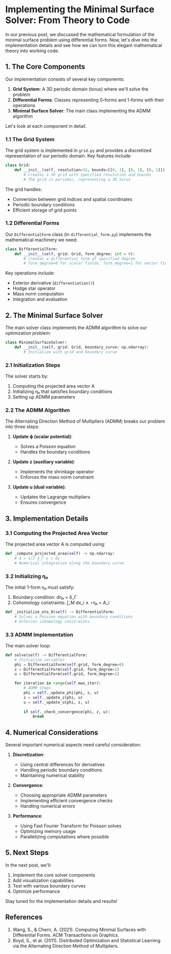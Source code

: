 # Implementing the Minimal Surface Solver: From Theory to Code

In our previous post, we discussed the mathematical formulation of the minimal surface problem using differential forms. Now, let's dive into the implementation details and see how we can turn this elegant mathematical theory into working code.

## 1. The Core Components

Our implementation consists of several key components:

1. **Grid System**: A 3D periodic domain (torus) where we'll solve the problem
2. **Differential Forms**: Classes representing 0-forms and 1-forms with their operations
3. **Minimal Surface Solver**: The main class implementing the ADMM algorithm

Let's look at each component in detail.

### 1.1 The Grid System

The grid system is implemented in `grid.py` and provides a discretized representation of our periodic domain. Key features include:

```python
class Grid:
    def __init__(self, resolution=32, bounds=[[0, 1], [0, 1], [0, 1]]):
        # Creates a 3D grid with specified resolution and bounds
        # The grid is periodic, representing a 3D torus
```

The grid handles:
- Conversion between grid indices and spatial coordinates
- Periodic boundary conditions
- Efficient storage of grid points

### 1.2 Differential Forms

Our `DifferentialForm` class (in `differential_form.py`) implements the mathematical machinery we need:

```python
class DifferentialForm:
    def __init__(self, grid: Grid, form_degree: int = 0):
        # Creates a differential form of specified degree
        # form_degree=0 for scalar fields, form_degree=1 for vector fields
```

Key operations include:
- Exterior derivative (`differentiation()`)
- Hodge star operator
- Mass norm computation
- Integration and evaluation

## 2. The Minimal Surface Solver

The main solver class implements the ADMM algorithm to solve our optimization problem:

```python
class MinimalSurfaceSolver:
    def __init__(self, grid: Grid, boundary_curve: np.ndarray):
        # Initialize with grid and boundary curve
```

### 2.1 Initialization Steps

The solver starts by:
1. Computing the projected area vector A
2. Initializing η₀ that satisfies boundary conditions
3. Setting up ADMM parameters

### 2.2 The ADMM Algorithm

The Alternating Direction Method of Multipliers (ADMM) breaks our problem into three steps:

1. **Update ϕ (scalar potential)**:
   - Solves a Poisson equation
   - Handles the boundary conditions

2. **Update z (auxiliary variable)**:
   - Implements the shrinkage operator
   - Enforces the mass norm constraint

3. **Update u (dual variable)**:
   - Updates the Lagrange multipliers
   - Ensures convergence

## 3. Implementation Details

### 3.1 Computing the Projected Area Vector

The projected area vector A is computed using:
```python
def _compute_projected_area(self) -> np.ndarray:
    # A = 1/2 ∮_Γ γ × dγ
    # Numerical integration along the boundary curve
```

### 3.2 Initializing η₀

The initial 1-form η₀ must satisfy:
1. Boundary condition: dη₀ = δ_Γ
2. Cohomology constraints: ∫_M dx_i ∧ ⋆η₀ = A_i

```python
def _initialize_eta_0(self) -> DifferentialForm:
    # Solves a Poisson equation with boundary conditions
    # Enforces cohomology constraints
```

### 3.3 ADMM Implementation

The main solver loop:
```python
def solve(self) -> DifferentialForm:
    # Initialize variables
    phi = DifferentialForm(self.grid, form_degree=0)
    z = DifferentialForm(self.grid, form_degree=1)
    u = DifferentialForm(self.grid, form_degree=1)

    for iteration in range(self.max_iter):
        # ADMM steps
        phi = self._update_phi(phi, z, u)
        z = self._update_z(phi, u)
        u = self._update_u(phi, z, u)
        
        if self._check_convergence(phi, z, u):
            break
```

## 4. Numerical Considerations

Several important numerical aspects need careful consideration:

1. **Discretization**:
   - Using central differences for derivatives
   - Handling periodic boundary conditions
   - Maintaining numerical stability

2. **Convergence**:
   - Choosing appropriate ADMM parameters
   - Implementing efficient convergence checks
   - Handling numerical errors

3. **Performance**:
   - Using Fast Fourier Transform for Poisson solves
   - Optimizing memory usage
   - Parallelizing computations where possible

## 5. Next Steps

In the next post, we'll:
1. Implement the core solver components
2. Add visualization capabilities
3. Test with various boundary curves
4. Optimize performance

Stay tuned for the implementation details and results!

## References

1. Wang, S., & Chern, A. (2021). Computing Minimal Surfaces with Differential Forms. ACM Transactions on Graphics.
2. Boyd, S., et al. (2011). Distributed Optimization and Statistical Learning via the Alternating Direction Method of Multipliers. 